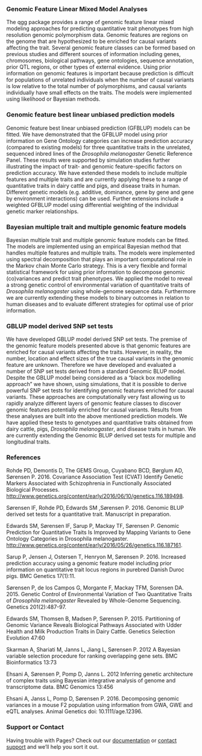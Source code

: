 ### Genomic Feature Linear Mixed Model Analyses 
The qgg package provides a range of genomic feature linear mixed modeling approaches for predicting quantitative trait phenotypes from high resolution genomic polymorphism data. Genomic features are regions on the genome that are hypothesized to be enriched for causal variants affecting the trait. Several genomic feature classes can be formed based on previous studies and different sources of information including genes, chromosomes, biological pathways, gene ontologies, sequence annotation, prior QTL regions, or other types of external evidence. Using prior information on genomic features is important because prediction is difficult for populations of unrelated individuals when the number of causal variants is low relative to the total number of polymorphisms, and causal variants individually have small effects on the traits. The models were implemented using likelihood or Bayesian methods. 

### Genomic feature best linear unbiased prediction models 
Genomic feature best linear unbiased prediction (GFBLUP) models can be fitted. We have demonstrated that the GFBLUP model using prior information on Gene Ontology categories can increase prediction accuracy (compared to existing models) for three quantitative traits in the unrelated, sequenced inbred lines of the _Drosophila melanogaster_ Genetic Reference Panel. These results were supported by simulation studies further illustrating the impact of trait- and genomic feature-specific factors on prediction accuracy. We have extended these models to include multiple features and multiple traits and are currently applying these to a range of quantitative traits in dairy cattle and pigs, and disease traits in human. Different genetic models (e.g. additive, dominance, gene by gene and gene by environment interactions) can be used. Further extensions include a weighted GFBLUP model using differential weighting of the individual genetic marker relationships. 

### Bayesian multiple trait and multiple genomic feature models
Bayesian multiple trait and multiple genomic feature models can be fitted. The models are implemented using an empirical Bayesian method that handles multiple features and multiple traits. The models were implemented using spectral decomposition that plays an important computational role in the Markov chain Monte Carlo strategy. This is a very flexible and formal statistical framework for using prior information to decompose genomic (co)variances and predict trait phenotypes. We applied the model to reveal a strong genetic control of environmental variation of quantitative traits of _Drosophila melanogaster_ using whole-genome sequence data. Furthermore we are currently extending these models to binary outcomes in relation to human diseases and to evaluate different strategies for optimal use of prior information.  

### GBLUP model derived SNP set tests
We have developed GBLUP model derived SNP set tests. The premise of the genomic feature models presented above is that genomic features are enriched for causal variants affecting the traits. However, in reality, the number, location and effect sizes of the true causal variants in the genomic feature are unknown. Therefore we have developed and evaluated a number of SNP set tests derived from a standard Genomic BLUP model. Despite the GBLUP model being considered as a “black box modelling approach” we have shown, using simulations, that it is possible to derive powerful SNP set tests for identifying genomic features enriched for causal variants. These approaches are computationally very fast allowing us to rapidly analyze different layers of genomic feature classes to discover genomic features potentially enriched for causal variants.  Results from these analyses are built into the above mentioned prediction models. We have applied these tests to genotypes and quantitative traits obtained from dairy cattle, pigs, _Drosophila melanogaster_, and disease traits in human. We are currently extending the Genomic BLUP derived set tests for multiple and longitudinal traits. 

### References
Rohde PD, Demontis D, The GEMS Group, Cuyabano BCD, Børglum AD, Sørensen P. 2016. Covariance Association Test (CVAT) Identify Genetic Markers Associated with Schizophrenia in Functionally Associated Biological Processes. http://www.genetics.org/content/early/2016/06/10/genetics.116.189498. 

Sørensen IF, Rohde PD, Edwards SM ,Sørensen P. 2016. Genomic BLUP derived set tests for a quantitative trait. Manuscript in preparation. 

Edwards SM, Sørensen IF, Sarup P, Mackay TF, Sørensen P. Genomic Prediction for Quantitative Traits Is Improved by Mapping Variants to Gene Ontology Categories in Drosophila melanogaster. http://www.genetics.org/content/early/2016/05/26/genetics.116.187161. 

Sarup P, Jensen J, Ostersen T, Henryon M, Sørensen P. 2016. Increased prediction accuracy using a genomic feature model including prior information on quantitative trait locus regions in purebred Danish Duroc pigs. BMC Genetics 17(1):11.

Sørensen P, de los Campos G, Morgante F, Mackay TFM, Sorensen DA. 2015. Genetic Control of Environmental Variation of Two Quantitative Traits of _Drosophila melanogaster_ Revealed by Whole-Genome Sequencing. Genetics 201(2):487-97.

Edwards SM, Thomsen B, Madsen P, Sørensen P. 2015. Partitioning of Genomic Variance Reveals Biological Pathways Associated with Udder Health and Milk Production Traits in Dairy Cattle. Genetics Selection Evolution 47:60

Skarman A, Shariati M, Janns L, Jiang L, Sørensen P. 2012 A Bayesian variable selection procedure for ranking overlapping gene sets. BMC Bioinformatics 13:73

Ehsani A, Sørensen P, Pomp D, Janns L. 2012  Inferring genetic architecture of complex traits using Bayesian integrative analysis of genome and transcriptome data. BMC Genomics 13:456

Ehsani A, Janss L, Pomp D, Sørensen P. 2016. Decomposing genomic variances in a mouse F2 population using information from GWA, GWE and eQTL analyses. Animal Genetics doi: 10.1111/age.12396.

  

### Support or Contact
Having trouble with Pages? Check out our [documentation](https://help.github.com/pages) or [contact support](https://github.com/contact) and we’ll help you sort it out.
